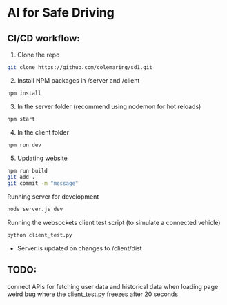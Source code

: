 # AI for Safe Driving

## CI/CD workflow:

1. Clone the repo

```bash
git clone https://github.com/colemaring/sd1.git
```

2. Install NPM packages in /server and /client

```bash
npm install
```

3. In the server folder (recommend using nodemon for hot reloads)

```bash
npm start
```

4. In the client folder

```bash
npm run dev
```

5. Updating website

```bash
npm run build
git add .
git commit -m "message"
```

Running server for development

```bash
node server.js dev
```

Running the websockets client test script (to simulate a connected vehicle)

```bash
python client_test.py
```

- Server is updated on changes to /client/dist <br>

## TODO:
connect APIs for fetching user data and historical data when loading page <br>
weird bug where the client_test.py freezes after 20 seconds
